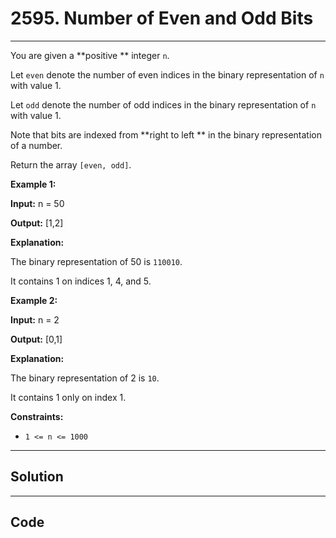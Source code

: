# 2595. Number of Even and Odd Bits

---

You are given a **positive ** integer `n`.

Let `even` denote the number of even indices in the binary representation of `n` with value 1.

Let `odd` denote the number of odd indices in the binary representation of `n` with value 1.

Note that bits are indexed from **right to left ** in the binary representation of a number.

Return the array `[even, odd]`.

 

**Example 1:**

**Input:** n = 50

**Output:** [1,2]

**Explanation:**

The binary representation of 50 is `110010`.

It contains 1 on indices 1, 4, and 5.

**Example 2:**

**Input:** n = 2

**Output:** [0,1]

**Explanation:**

The binary representation of 2 is `10`.

It contains 1 only on index 1.

 

**Constraints:**

  * `1 <= n <= 1000`

---

## Solution



---

## Code
```python


```